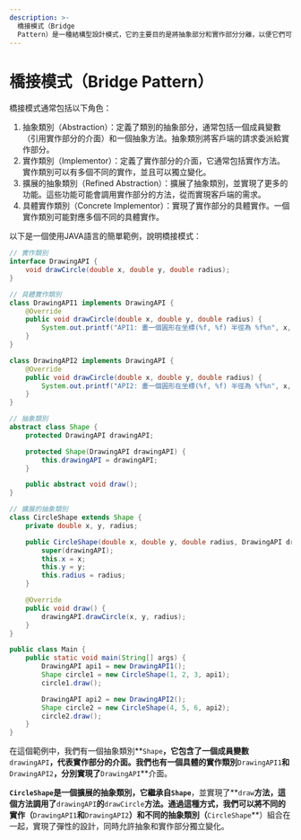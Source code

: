 ```yaml
---
description: >-
  橋接模式（Bridge
  Pattern）是一種結構型設計模式，它的主要目的是將抽象部分和實作部分分離，以便它們可以獨立變化。橋接模式的關鍵思想是將一個類別的功能層次結構與另一個類別的實際實作分離開來，從而實現更好的解耦和可擴展性。
---
```


# 橋接模式（Bridge Pattern）

橋接模式通常包括以下角色：

1. 抽象類別（Abstraction）：定義了類別的抽象部分，通常包括一個成員變數（引用實作部分的介面）和一個抽象方法。抽象類別將客戶端的請求委派給實作部分。
2. 實作類別（Implementor）：定義了實作部分的介面，它通常包括實作方法。實作類別可以有多個不同的實作，並且可以獨立變化。
3. 擴展的抽象類別（Refined Abstraction）：擴展了抽象類別，並實現了更多的功能。這些功能可能會調用實作部分的方法，從而實現客戶端的需求。
4. 具體實作類別（Concrete Implementor）：實現了實作部分的具體實作。一個實作類別可能對應多個不同的具體實作。

以下是一個使用JAVA語言的簡單範例，說明橋接模式：

```java
// 實作類別
interface DrawingAPI {
    void drawCircle(double x, double y, double radius);
}

// 具體實作類別
class DrawingAPI1 implements DrawingAPI {
    @Override
    public void drawCircle(double x, double y, double radius) {
        System.out.printf("API1: 畫一個圓形在坐標(%f, %f) 半徑為 %f%n", x, y, radius);
    }
}

class DrawingAPI2 implements DrawingAPI {
    @Override
    public void drawCircle(double x, double y, double radius) {
        System.out.printf("API2: 畫一個圓形在坐標(%f, %f) 半徑為 %f%n", x, y, radius);
    }
}

// 抽象類別
abstract class Shape {
    protected DrawingAPI drawingAPI;

    protected Shape(DrawingAPI drawingAPI) {
        this.drawingAPI = drawingAPI;
    }

    public abstract void draw();
}

// 擴展的抽象類別
class CircleShape extends Shape {
    private double x, y, radius;

    public CircleShape(double x, double y, double radius, DrawingAPI drawingAPI) {
        super(drawingAPI);
        this.x = x;
        this.y = y;
        this.radius = radius;
    }

    @Override
    public void draw() {
        drawingAPI.drawCircle(x, y, radius);
    }
}

public class Main {
    public static void main(String[] args) {
        DrawingAPI api1 = new DrawingAPI1();
        Shape circle1 = new CircleShape(1, 2, 3, api1);
        circle1.draw();

        DrawingAPI api2 = new DrawingAPI2();
        Shape circle2 = new CircleShape(4, 5, 6, api2);
        circle2.draw();
    }
}
```

在這個範例中，我們有一個抽象類別\*\*`Shape`**，它包含了一個成員變數**`drawingAPI`**，代表實作部分的介面。我們也有一個具體的實作類別**`DrawingAPI1`**和**`DrawingAPI2`**，分別實現了**`DrawingAPI`\*\*介面。

**`CircleShape`是一個擴展的抽象類別，它繼承自`Shape`**，並實現了\*\*`draw`**方法，這個方法調用了**`drawingAPI`**的**`drawCircle`**方法。通過這種方式，我們可以將不同的實作（**`DrawingAPI1`**和**`DrawingAPI2`**）和不同的抽象類別（**`CircleShape`\*\*）組合在一起，實現了彈性的設計，同時允許抽象和實作部分獨立變化。
